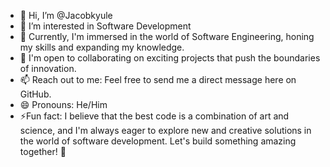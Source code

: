 - 👋 Hi, I’m @Jacobkyule
- 👀 I’m interested in Software Development
- 🌱 Currently, I'm immersed in the world of Software Engineering, honing my skills and expanding my knowledge.
- 💞️ I'm open to collaborating on exciting projects that push the boundaries of innovation.
- 📫 Reach out to me: Feel free to send me a direct message here on GitHub.
- 😄 Pronouns: He/Him
- ⚡Fun fact: I believe that the best code is a combination of art and science, and I'm always eager to explore new and creative solutions in the world of software development. Let's build something amazing together! 🚀

<!---
Jacobkyule/Jacobkyule is a ✨ special ✨ repository because its `README.md` (this file) appears on your GitHub profile.
You can click the Preview link to take a look at your changes.
--->
